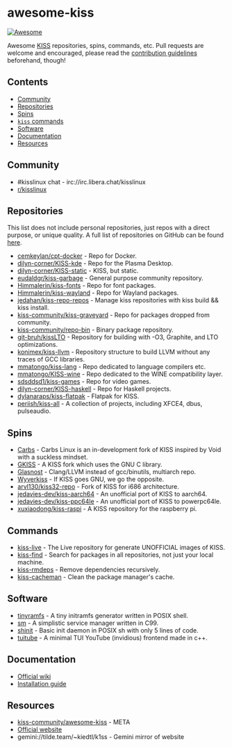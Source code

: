 # awesome-kiss
[![Awesome](https://awesome.re/badge.svg)](https://awesome.re)

Awesome [KISS](https://k1sslinux.org) repositories, spins, commands, etc. Pull requests are welcome and encouraged, please read the [contribution guidelines](CONTRIBUTING.md) beforehand, though!

## Contents
  - [Community](#community)
  - [Repositories](#repositories)
  - [Spins](#spins)
  - [`kiss` commands](#commands)
  - [Software](#software)
  - [Documentation](#documentation)
  - [Resources](#resources)

## Community
  - #kisslinux chat - irc://irc.libera.chat/kisslinux
  - [r/kisslinux](https://www.reddit.com/r/kisslinux)

## Repositories
This list does not include personal repositories, just repos with a direct purpose, or unique quality. A full list of repositories on GitHub can be found [here](https://github.com/topics/kiss-repo).

  - [cemkeylan/cpt-docker](https://github.com/cemkeylan/cpt-docker) - Repo for Docker.
  - [dilyn-corner/KISS-kde](https://github.com/dilyn-corner/KISS-kde) - Repo for the Plasma Desktop.
  - [dilyn-corner/KISS-static](https://github.com/dilyn-corner/KISS-static) - KISS, but static.
  - [eudaldgr/kiss-garbage](https://github.com/eudaldgr/kiss-garbage) - General purpose community repository.
  - [Himmalerin/kiss-fonts](https://github.com/Himmalerin/kiss-fonts) - Repo for font packages.
  - [Himmalerin/kiss-wayland](https://github.com/Himmalerin/kiss-wayland) - Repo for Wayland packages.
  - [jedahan/kiss-repo-repos](https://github.com/jedahan/kiss-repo-repos) - Manage kiss repositories with kiss build && kiss install.
  - [kiss-community/kiss-graveyard](https://github.com/kiss-community/kiss-graveyard) - Repo for packages dropped from community.
  - [kiss-community/repo-bin](https://github.com/kiss-community/repo-bin) - Binary package repository.
  - [git-bruh/kissLTO](https://github.com/git-bruh/kissLTO) - Repository for building with -O3, Graphite, and LTO optimizations.
  - [konimex/kiss-llvm](https://github.com/konimex/kiss-llvm) - Repository structure to build LLVM without any traces of GCC libraries.
  - [mmatongo/kiss-lang](https://github.com/mmatongo/kiss-lang) - Repo dedicated to language compilers etc.
  - [mmatongo/KISS-wine](https://github.com/mmatongo/KISS-wine) - Repo dedicated to the WINE compatibility layer.
  - [sdsddsd1/kiss-games](https://github.com/sdsddsd1/kiss-games) - Repo for video games.
  - [dilyn-corner/KISS-haskell](https://github.com/dilyn-corner/KISS-haskell) - Repo for Haskell projects.
  - [dylanaraps/kiss-flatpak](https://github.com/dylanaraps/kiss-flatpak) - Flatpak for KISS.
  - [periish/kiss-all](https://github.com/periish/kiss-all) - A collection of projects, including XFCE4, dbus, pulseaudio.

## Spins
  - [Carbs](https://carbslinux.org/) - Carbs Linux is an in-development fork of KISS inspired by Void with a suckless mindset.
  - [GKISS](https://github.com/gkisslinux/grepo#gkiss-linux-) - A KISS fork which uses the GNU C library.
  - [Glasnost](https://www.glasnost.org/) - Clang/LLVM instead of gcc/binutils, multiarch repo.
  - [Wyverkiss](https://github.com/wyvertux/wyverkiss) - If KISS goes GNU, we go the opposite.
  - [arvl130/kiss32-repo](https://github.com/arvl130/kiss32-repo) - Fork of KISS for i686 architecture.
  - [jedavies-dev/kiss-aarch64](https://github.com/jedavies-dev/kiss-aarch64) - An unofficial port of KISS to aarch64. 
  - [jedavies-dev/kiss-ppc64le](https://github.com/jedavies-dev/kiss-ppc64le) - An unofficial port of KISS to powerpc64le. 
  - [xuxiaodong/kiss-raspi](https://github.com/xuxiaodong/kiss-raspi) - A KISS repository for the raspberry pi.

## Commands
  - [kiss-live](https://github.com/eudaldgr/kiss-live/releases/tag/2020.12-1) - The Live repository for generate UNOFFICIAL images of KISS.
  - [kiss-find](https://github.com/jedahan/kiss-find) - Search for packages in all repositories, not just your local machine.
  - [kiss-rmdeps](https://gist.github.com/FriendlyNeighborhoodShane/41593680b39c0c04cd82b5497ca25a26) - Remove dependencies recursively.
  - [kiss-cacheman](https://gist.github.com/FriendlyNeighborhoodShane/ffcac3df6d796023d2283a6afdacedbc) - Clean the package manager's cache.

## Software
  - [tinyramfs](https://github.com/illiliti/tinyramfs) - A tiny initramfs generator written in POSIX shell.
  - [sm](https://github.com/cemkeylan/sm) - A simplistic service manager written in C99.
  - [shinit](https://github.com/cemkeylan/shinit) - Basic init daemon in POSIX sh with only 5 lines of code.
  - [tuitube](https://github.com/djt3/tuitube) - A minimal TUI YouTube (invidious) frontend made in c++.

## Documentation
  - [Official wiki](https://k1sslinux.org/wiki/)
  - [Installation guide](https://k1sslinux.org/install)

## Resources
  - [kiss-community/awesome-kiss](https://github.com/kiss-community/awesome-kiss) - META
  - [Official website](https://k1sslinux.org/)
  - gemini://tilde.team/~kiedtl/k1ss - Gemini mirror of website
